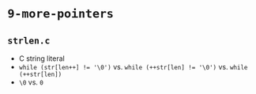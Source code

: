 # `9-more-pointers`

## `strlen.c`

- C string literal
- `while (str[len++] != '\0')` vs.
  `while (++str[len] != '\0')` vs.
  `while (++str[len])`
- `\0` vs. `0`